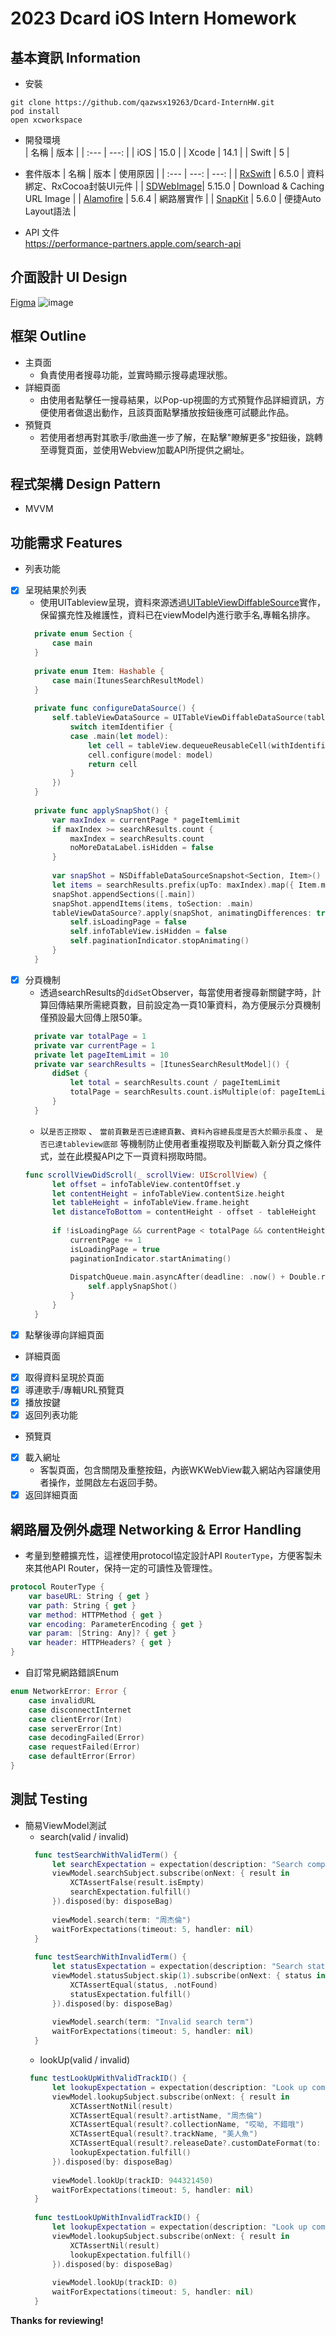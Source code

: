 # 2023 Dcard iOS Intern Homework

## 基本資訊 Information
- 安裝
 
```
git clone https://github.com/qazwsx19263/Dcard-InternHW.git
pod install
open xcworkspace
```
 
- 開發環境  
  | 名稱  | 版本 |
  |  :--- | ---: |
  | iOS   | 15.0 |
  | Xcode | 14.1 |
  | Swift |  5   |
 
- 套件版本
  | 名稱 | 版本 | 使用原因 |
  | :--- | ---: | ---: |
  | [RxSwift]   | 6.5.0  | 資料綁定、RxCocoa封裝UI元件 |
  | [SDWebImage]| 5.15.0 | Download & Caching URL Image |
  | [Alamofire] | 5.6.4  | 網路層實作 |
  | [SnapKit]   | 5.6.0  | 便捷Auto Layout語法 |  
  
- API 文件  
  https://performance-partners.apple.com/search-api
## 介面設計 UI Design

[Figma](https://www.figma.com/file/0aXmmicKHDjFZt64oTpkl9/Dcard?t=p2b6qgsm86myXi3M-1)
![image](https://user-images.githubusercontent.com/48850203/222737850-fef1e235-36a4-4bbe-b304-e4836587da5d.png)

## 框架 Outline

- 主頁面
  -  負責使用者搜尋功能，並實時顯示搜尋處理狀態。
- 詳細頁面
  -  由使用者點擊任一搜尋結果，以Pop-up視圖的方式預覽作品詳細資訊，方便使用者做退出動作，且該頁面點擊播放按鈕後應可試聽此作品。
- 預覽頁
  -  若使用者想再對其歌手/歌曲進一步了解，在點擊"瞭解更多"按鈕後，跳轉至導覽頁面，並使用Webview加載API所提供之網址。

## 程式架構 Design Pattern

- MVVM

 
## 功能需求 Features

- 列表功能
- [x] 呈現結果於列表
  - 使用UITableview呈現，資料來源透過[UITableViewDiffableSource](https://developer.apple.com/documentation/uikit/uitableviewdiffabledatasource)實作，保留擴充性及維護性，資料已在viewModel內進行歌手名,專輯名排序。
  ```swift
    private enum Section {
        case main
    }
    
    private enum Item: Hashable {
        case main(ItunesSearchResultModel)
    }
    
    private func configureDataSource() {
        self.tableViewDataSource = UITableViewDiffableDataSource(tableView: infoTableView, cellProvider: { tableView, indexPath, itemIdentifier in
            switch itemIdentifier {
            case .main(let model):
                let cell = tableView.dequeueReusableCell(withIdentifier: InfoTableViewCell.cellIdentifier) as! InfoTableViewCell
                cell.configure(model: model)
                return cell
            }
        })
    }
    
    private func applySnapShot() {
        var maxIndex = currentPage * pageItemLimit
        if maxIndex >= searchResults.count {
            maxIndex = searchResults.count
            noMoreDataLabel.isHidden = false
        }
        
        var snapShot = NSDiffableDataSourceSnapshot<Section, Item>()
        let items = searchResults.prefix(upTo: maxIndex).map({ Item.main($0) })
        snapShot.appendSections([.main])
        snapShot.appendItems(items, toSection: .main)
        tableViewDataSource?.apply(snapShot, animatingDifferences: true) {
            self.isLoadingPage = false
            self.infoTableView.isHidden = false
            self.paginationIndicator.stopAnimating()
        }
    }
  ```
- [x] 分頁機制
  - 透過searchResults的`didSet`Observer，每當使用者搜尋新關鍵字時，計算回傳結果所需總頁數，目前設定為一頁10筆資料，為方便展示分頁機制僅預設最大回傳上限50筆。
  ```swift
    private var totalPage = 1
    private var currentPage = 1
    private let pageItemLimit = 10
    private var searchResults = [ItunesSearchResultModel]() {
        didSet {
            let total = searchResults.count / pageItemLimit
            totalPage = searchResults.count.isMultiple(of: pageItemLimit) ? total : total + 1
        }
    }
  ```  
  - 以`是否正撈取` 、 `當前頁數是否已達總頁數`、`資料內容總長度是否大於顯示長度` 、 `是否已達tableview底部` 等機制防止使用者重複撈取及判斷載入新分頁之條件式，並在此模擬API之下一頁資料撈取時間。
  ```swift
  func scrollViewDidScroll(_ scrollView: UIScrollView) {
        let offset = infoTableView.contentOffset.y
        let contentHeight = infoTableView.contentSize.height
        let tableHeight = infoTableView.frame.height
        let distanceToBottom = contentHeight - offset - tableHeight
        
        if !isLoadingPage && currentPage < totalPage && contentHeight > tableHeight && distanceToBottom < 0 {
            currentPage += 1
            isLoadingPage = true
            paginationIndicator.startAnimating()
            
            DispatchQueue.main.asyncAfter(deadline: .now() + Double.random(in: 0.5 ..< 1.5)) { /// simulate the delay of fetching API
                self.applySnapShot()
            }
        }
    }
  ```
- [x] 點擊後導向詳細頁面
- 詳細頁面
- [x] 取得資料呈現於頁面
- [x] 導連歌手/專輯URL預覽頁
- [x] 播放按鍵
- [x] 返回列表功能
- 預覽頁
- [x] 載入網址
  - 客製頁面，包含關閉及重整按鈕，內嵌WKWebView載入網站內容讓使用者操作，並開啟左右返回手勢。
- [x] 返回詳細頁面

## 網路層及例外處理 Networking & Error Handling
- 考量到整體擴充性，這裡使用protocol協定設計API `RouterType`，方便客製未來其他API Router，保持一定的可讀性及管理性。
```swift
protocol RouterType {
    var baseURL: String { get }
    var path: String { get }
    var method: HTTPMethod { get }
    var encoding: ParameterEncoding { get }
    var param: [String: Any]? { get }
    var header: HTTPHeaders? { get }
}
```
- 自訂常見網路錯誤Enum
```swift
enum NetworkError: Error {
    case invalidURL
    case disconnectInternet
    case clientError(Int)
    case serverError(Int)
    case decodingFailed(Error)
    case requestFailed(Error)
    case defaultError(Error)
}
```
## 測試 Testing
- 簡易ViewModel測試
  - search(valid / invalid)
  ```swift
    func testSearchWithValidTerm() {
        let searchExpectation = expectation(description: "Search completed successfully")
        viewModel.searchSubject.subscribe(onNext: { result in
            XCTAssertFalse(result.isEmpty)
            searchExpectation.fulfill()
        }).disposed(by: disposeBag)
        
        viewModel.search(term: "周杰倫")
        waitForExpectations(timeout: 5, handler: nil)
    }
    
    func testSearchWithInvalidTerm() {
        let statusExpectation = expectation(description: "Search status updated")
        viewModel.statusSubject.skip(1).subscribe(onNext: { status in
            XCTAssertEqual(status, .notFound)
            statusExpectation.fulfill()
        }).disposed(by: disposeBag)
        
        viewModel.search(term: "Invalid search term")
        waitForExpectations(timeout: 5, handler: nil)
    }
  ```
  - lookUp(valid / invalid)
  ```swift
   func testLookUpWithValidTrackID() {
        let lookupExpectation = expectation(description: "Look up completed successfully")
        viewModel.lookupSubject.subscribe(onNext: { result in
            XCTAssertNotNil(result)
            XCTAssertEqual(result?.artistName, "周杰倫")
            XCTAssertEqual(result?.collectionName, "哎呦, 不錯哦")
            XCTAssertEqual(result?.trackName, "美人魚")
            XCTAssertEqual(result?.releaseDate?.customDateFormat(to: "yyyy/MM/dd"), "2014/12/26")
            lookupExpectation.fulfill()
        }).disposed(by: disposeBag)
        
        viewModel.lookUp(trackID: 944321450)
        waitForExpectations(timeout: 5, handler: nil)
    }
    
    func testLookUpWithInvalidTrackID() {
        let lookupExpectation = expectation(description: "Look up completed successfully")
        viewModel.lookupSubject.subscribe(onNext: { result in
            XCTAssertNil(result)
            lookupExpectation.fulfill()
        }).disposed(by: disposeBag)
        
        viewModel.lookUp(trackID: 0)
        waitForExpectations(timeout: 5, handler: nil)
    }
  ```

**Thanks for reviewing!**

   [RxSwift]: <https://github.com/ReactiveX/RxSwift>
   [SDWebImage]: <https://github.com/SDWebImage/SDWebImage>
   [Alamofire]: <https://github.com/Alamofire/Alamofire>
   [SnapKit]: <https://github.com/SnapKit/SnapKit>

